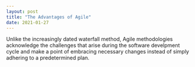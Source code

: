 ```yaml
---
layout: post
title: "The Advantages of Agile"
date: 2021-01-27
---
```


<p>Unlike the increasingly dated waterfall method, Agile methodologies acknowledge the challenges that arise during the software develpment cycle and make a point of embracing necessary changes instead of simply adhering to a predetermined plan. </p>
<!--
<ol>
  <li>They have a clarifying effect on the class</li>
  <li>They help avoid the need for comments (especially comments within methods)</li>
  <li>They encourage reuse</li>
  <li>They are easy to move to another class</li>
</ol>
-->

<!--more-->
